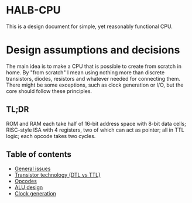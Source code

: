 # HALB-CPU

This is a design document for simple, yet reasonably functional CPU.

# Design assumptions and decisions

The main idea is to make a CPU that is possible to create from scratch in home. By "from scratch" I mean
using nothing more than discrete transistors, diodes, resistors and whatever needed for connecting them.
There might be some exceptions, such as clock generation or I/O, but the core should follow these principles.

## TL;DR

ROM and RAM each take half of 16-bit address space with 8-bit data cells; RISC-style ISA
with 4 registers, two of which can act as pointer; all in TTL logic; each opcode takes two cycles.

## Table of contents

- [General issues](general.md)
- [Transistor technology (DTL vs TTL)](dtl-vs-ttl.md)
- [Opcodes](opcodes.md)
- [ALU design](alu.md)
- [Clock generation](clock.md)
